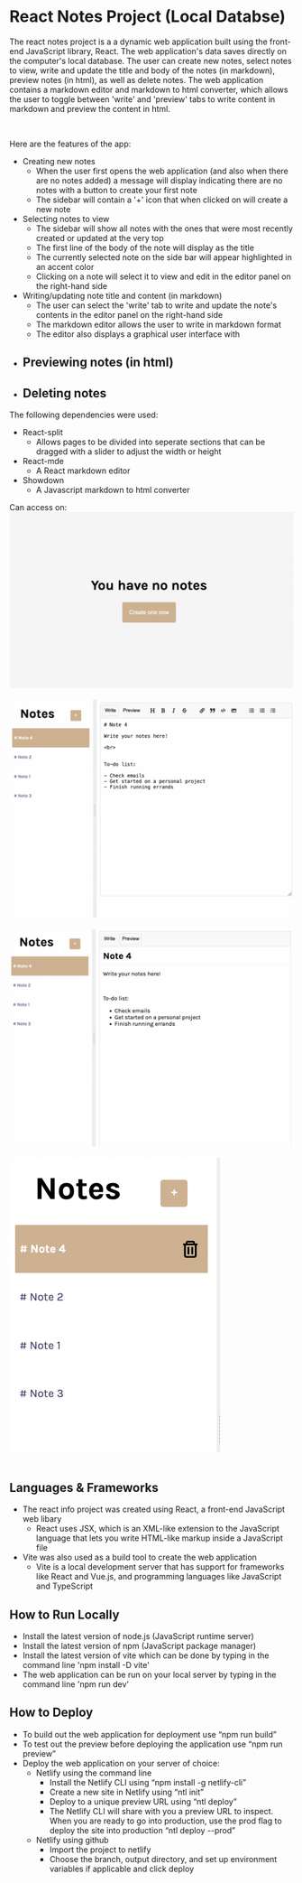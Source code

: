 # React Notes Project (Local Databse)

The react notes project is a a dynamic web application built using the front-end JavaScript library, React. The web application's data saves directly on the computer's local database. The user can create new notes, select notes to view, write and update the title and body of the notes (in markdown), preview notes (in html), as well as delete notes. The web application contains a markdown editor and markdown to html converter, which allows the user to toggle between 'write' and 'preview' tabs to write content in markdown and preview the content in html.

<br>

Here are the features of the app:
  - Creating new notes
    - When the user first opens the web application (and also when there are no notes added) a message will display indicating there are no notes with a button to create your first note
    - The sidebar will contain a '+' icon that when clicked on will create a new note
  - Selecting notes to view
    - The sidebar will show all notes with the ones that were most recently created or updated at the very top
    - The first line of the body of the note will display as the title
    - The currently selected note on the side bar will appear highlighted in an accent color 
    - Clicking on a note will select it to view and edit in the editor panel on the right-hand side
  - Writing/updating note title and content (in markdown)
    - The user can select the 'write' tab to write and update the note's contents in the editor panel on the right-hand side
    - The markdown editor allows the user to write in markdown format
    - The editor also displays a graphical user interface with 
  - Previewing notes (in html)
    - 
  - Deleting notes
    - 

The following dependencies were used:
  - React-split
    - Allows pages to be divided into seperate sections that can be dragged with a slider to adjust the width or height
  - React-mde
    - A React markdown editor
  - Showdown
    - A Javascript markdown to html converter

Can access on: 
![Create New](./images/create-new.png?raw=true "Create New")
<br></br>
![Write](./images/write.png?raw=true "Write")
<br></br>
![Preview](./images/preview.png?raw=true "Preview")
<br></br>
![Delete](./images/delete.png?raw=true "Delete")
<br></br>

## Languages & Frameworks
- The react info project was created using React, a front-end JavaScript web libary
  - React uses JSX, which is an XML-like extension to the JavaScript language that lets you write HTML-like markup inside a JavaScript file
- Vite was also used as a build tool to create the web application
  - Vite is a local development server that has support for frameworks like React and Vue.js, and programming languages like JavaScript and TypeScript 

## How to Run Locally
- Install the latest version of node.js (JavaScript runtime server)
- Install the latest version of npm (JavaScript package manager)
- Install the latest version of vite which can be done by typing in the command line 'npm install -D vite'
- The web application can be run on your local server by typing in the command line 'npm run dev'

## How to Deploy
- To build out the web application for deployment use “npm run build”
- To test out the preview before deploying the application use “npm run preview”
- Deploy the web application on your server of choice:
  - Netlify using the command line
    - Install the Netlify CLI using “npm install -g netlify-cli”
    - Create a new site in Netlify using “ntl init”
    - Deploy to a unique preview URL using “ntl deploy”
    - The Netlify CLI will share with you a preview URL to inspect. When you are ready to go into production, use the prod flag to deploy the site into production “ntl deploy --prod”
  - Netlify using github
    - Import the project to netlify
    - Choose the branch, output directory, and set up environment variables if applicable and click deploy

